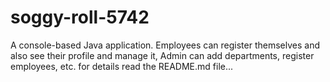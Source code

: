 # soggy-roll-5742
A console-based Java application. Employees can register themselves and also see their profile and manage it, Admin can add departments, register employees, etc. for details read the README.md file...

